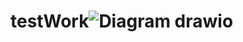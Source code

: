 # testWork![Diagram drawio](https://user-images.githubusercontent.com/113187352/200127573-b32a01e1-76e8-4a30-a29c-5a83b38246f4.png)

